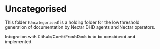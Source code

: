 # Uncategorised

This folder (`Uncategorised`) is a holding folder for the low threshold
generation of documentation by Nectar DHD agents and Nectar operators.

Integration with Github/Gerrit/FreshDesk is  to be considered and
implemented.
